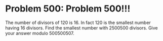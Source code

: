 # Problem 500: Problem 500!!!
The number of divisors of 120 is 16. In fact 120 is the smallest number
having 16 divisors. Find the smallest number with 2500500 divisors. Give
your answer modulo 500500507.

